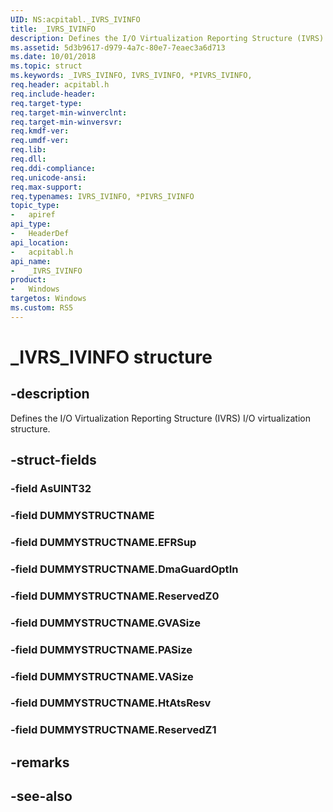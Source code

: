 ```yaml
---
UID: NS:acpitabl._IVRS_IVINFO
title: _IVRS_IVINFO
description: Defines the I/O Virtualization Reporting Structure (IVRS) I/O virtualization structure.
ms.assetid: 5d3b9617-d979-4a7c-80e7-7eaec3a6d713
ms.date: 10/01/2018
ms.topic: struct
ms.keywords: _IVRS_IVINFO, IVRS_IVINFO, *PIVRS_IVINFO, 
req.header: acpitabl.h
req.include-header:
req.target-type:
req.target-min-winverclnt:
req.target-min-winversvr:
req.kmdf-ver:
req.umdf-ver:
req.lib:
req.dll:
req.ddi-compliance:
req.unicode-ansi:
req.max-support:
req.typenames: IVRS_IVINFO, *PIVRS_IVINFO
topic_type: 
-	apiref
api_type: 
-	HeaderDef
api_location: 
-	acpitabl.h
api_name: 
-	_IVRS_IVINFO
product:
-	Windows
targetos: Windows
ms.custom: RS5
---
```


# _IVRS_IVINFO structure

## -description

Defines the I/O Virtualization Reporting Structure (IVRS) I/O virtualization structure.

## -struct-fields

### -field AsUINT32
 
### -field DUMMYSTRUCTNAME
 
### -field DUMMYSTRUCTNAME.EFRSup
 
### -field DUMMYSTRUCTNAME.DmaGuardOptIn
 
### -field DUMMYSTRUCTNAME.ReservedZ0
 
### -field DUMMYSTRUCTNAME.GVASize
 
### -field DUMMYSTRUCTNAME.PASize
 
### -field DUMMYSTRUCTNAME.VASize
 
### -field DUMMYSTRUCTNAME.HtAtsResv
 
### -field DUMMYSTRUCTNAME.ReservedZ1
 

## -remarks

## -see-also
